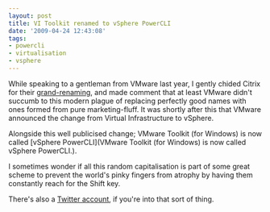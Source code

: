 ```yaml
---
layout: post
title: VI Toolkit renamed to vSphere PowerCLI
date: '2009-04-24 12:43:08'
tags:
- powercli
- virtualisation
- vsphere
---
```



While speaking to a gentleman from VMware last year, I gently chided Citrix for their [grand-renaming](http://www.thincomputing.net/blog/citrix-presentation-server-renamed-to-xenapp-server.html), and made comment that at least VMware didn't succumb to this modern plague of replacing perfectly good names with ones formed from pure marketing-fluff. It was shortly after this that VMware announced the change from Virtual Infrastructure to vSphere.

Alongside this well publicised change; VMware Toolkit (for Windows) is now called [vSphere PowerCLI](VMware Toolkit (for Windows) is now called vSphere PowerCLI.).

I sometimes wonder if all this random capitalisation is part of some great scheme to prevent the world's pinky fingers from atrophy by having them constantly reach for the Shift key.

There's also a [Twitter account](http://twitter.com/PowerCLI), if you're into that sort of thing.


